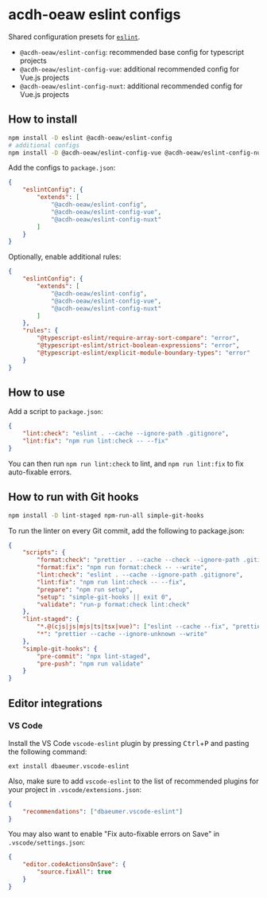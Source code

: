 # acdh-oeaw eslint configs

Shared configuration presets for [`eslint`](https://eslint.org/).

- `@acdh-oeaw/eslint-config`: recommended base config for typescript projects
- `@acdh-oeaw/eslint-config-vue`: additional recommended config for Vue.js projects
- `@acdh-oeaw/eslint-config-nuxt`: additional recommended config for Vue.js projects

## How to install

```bash
npm install -D eslint @acdh-oeaw/eslint-config
# additional configs
npm install -D @acdh-oeaw/eslint-config-vue @acdh-oeaw/eslint-config-nuxt
```

Add the configs to `package.json`:

```json
{
	"eslintConfig": {
		"extends": [
			"@acdh-oeaw/eslint-config",
			"@acdh-oeaw/eslint-config-vue",
			"@acdh-oeaw/eslint-config-nuxt"
		]
	}
}
```

Optionally, enable additional rules:

```json
{
	"eslintConfig": {
		"extends": [
			"@acdh-oeaw/eslint-config",
			"@acdh-oeaw/eslint-config-vue",
			"@acdh-oeaw/eslint-config-nuxt"
		]
	},
	"rules": {
		"@typescript-eslint/require-array-sort-compare": "error",
		"@typescript-eslint/strict-boolean-expressions": "error",
		"@typescript-eslint/explicit-module-boundary-types": "error"
	}
}
```

## How to use

Add a script to `package.json`:

```json
{
	"lint:check": "eslint . --cache --ignore-path .gitignore",
	"lint:fix": "npm run lint:check -- --fix"
}
```

You can then run `npm run lint:check` to lint, and `npm run lint:fix` to fix auto-fixable errors.

## How to run with Git hooks

```bash
npm install -D lint-staged npm-run-all simple-git-hooks
```

To run the linter on every Git commit, add the following to package.json:

```json
{
	"scripts": {
		"format:check": "prettier . --cache --check --ignore-path .gitignore",
		"format:fix": "npm run format:check -- --write",
		"lint:check": "eslint . --cache --ignore-path .gitignore",
		"lint:fix": "npm run lint:check -- --fix",
		"prepare": "npm run setup",
		"setup": "simple-git-hooks || exit 0",
		"validate": "run-p format:check lint:check"
	},
	"lint-staged": {
		"*.@(cjs|js|mjs|ts|tsx|vue)": ["eslint --cache --fix", "prettier --cache --write"],
		"*": "prettier --cache --ignore-unknown --write"
	},
	"simple-git-hooks": {
		"pre-commit": "npx lint-staged",
		"pre-push": "npm run validate"
	}
}
```

## Editor integrations

### VS Code

Install the VS Code `vscode-eslint` plugin by pressing <kbd>Ctrl</kbd>+<kbd>P</kbd> and pasting the
following command:

```
ext install dbaeumer.vscode-eslint
```

Also, make sure to add `vscode-eslint` to the list of recommended plugins for your project in
`.vscode/extensions.json`:

```json
{
	"recommendations": ["dbaeumer.vscode-eslint"]
}
```

You may also want to enable "Fix auto-fixable errors on Save" in `.vscode/settings.json`:

```json
{
	"editor.codeActionsOnSave": {
		"source.fixAll": true
	}
}
```
